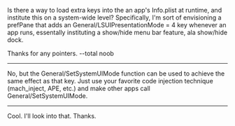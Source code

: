 

Is there a way to load extra keys into the an app's Info.plist at runtime, and institute this on a system-wide level?
Specifically, I'm sort of envisioning a prefPane that adds an General/LSUIPresentationMode = 4 key whenever an app runs, essentally instituting a show/hide menu bar feature, ala show/hide dock.

Thanks for any pointers.
--total noob

----

No, but the General/SetSystemUIMode function can be used to achieve the same effect as that key. Just use your favorite code injection technique (mach_inject, APE, etc.) and make other apps call General/SetSystemUIMode.

----
Cool. I'll look into that. Thanks.